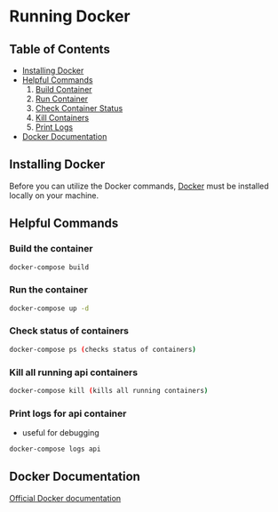 # Running Docker

## Table of Contents

* [Installing Docker](#installing-docker)
* [Helpful Commands](#helpful-commands)
    1. [Build Container](#build-the-container)
    1. [Run Container](#run-the-container)
    1. [Check Container Status](#check-status-of-containers)
    1. [Kill Containers](#kill-all-running-containers)
    1. [Print Logs](#print-logs-for-api-container)
* [Docker Documentation](#docker-documentation)

## Installing Docker

Before you can utilize the Docker commands, [Docker](https://www.docker.com/) must be installed locally on your machine.

## Helpful Commands

### Build the container

```bash
docker-compose build
```

### Run the container

```bash
docker-compose up -d
```

### Check status of containers

```bash
docker-compose ps (checks status of containers)
```

### Kill all running api containers

```bash
docker-compose kill (kills all running containers)
```

### Print logs for api container

* useful for debugging

```bash
docker-compose logs api
```

## Docker Documentation

[Official Docker documentation](https://docs.docker.com/)